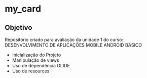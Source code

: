# my_card

## Objetivo
Repositório criado para avaliação da unidade 1 do curso:
DESENVOLVIMENTO DE APLICAÇÕES MOBILE ANDROID BÁSICO

* Inicialização do Projeto
* Manipulação de views
* Uso de dependência GLIDE
* Uso de resources
